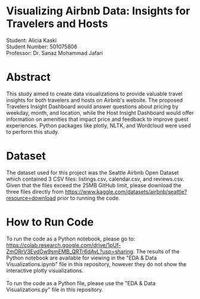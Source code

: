 # Visualizing Airbnb Data: Insights for Travelers and Hosts

Student: Alicia Kaski <br>
Student Number: 501075806 <br>
Professor: Dr. Sanaz Mohammad Jafari

# Abstract
This study aimed to create data visualizations to provide valuable travel insights for both travelers and hosts on Airbnb's website. The proposed Travelers Insight Dashboard would answer questions about pricing by weekday, month, and location, while the Host Insight Dashboard would offer information on amenities that impact price and feedback to improve guest experiences. Python packages like plotly, NLTK, and Wordcloud were used to perform this study.

# Dataset
The dataset used for this project was the Seattle Airbnb Open Dataset which contained 3 CSV files: listings.csv, calendar.csv, and reviews.csv. <br>
Given that the files exceed the 25MB GitHub limit, please download the three files directly from https://www.kaggle.com/datasets/airbnb/seattle?resource=download prior to running the code. 

# How to Run Code
To run the code as a Python notebook, please go to: https://colab.research.google.com/drive/1pUf-ZmORrV3EydGw9smEMB_QRTr6dAvL?usp=sharing. The results of the Python notebook are available for viewing in the "EDA & Data Visualizations.ipynb" file in this repository, however they do not show the interactive plotly visualizations. <br> <br>
To run the code as a Python file, please use the "EDA & Data Visualizations.py" file in this repository.

